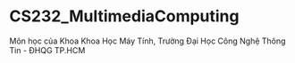 # CS232_MultimediaComputing
Môn học của Khoa Khoa Học Máy Tính, Trường Đại Học Công Nghệ Thông Tin - ĐHQG TP.HCM
